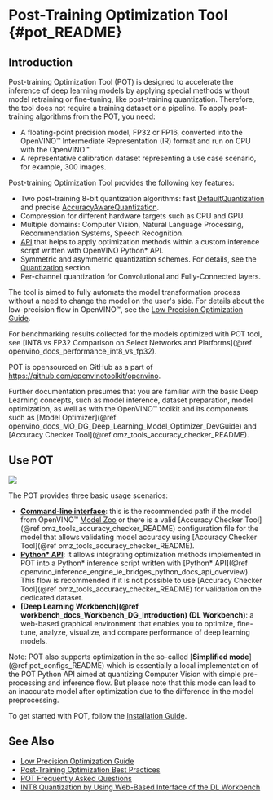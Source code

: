 # Post-Training Optimization Tool {#pot_README}

## Introduction

Post-training Optimization Tool (POT) is designed to accelerate the inference of deep learning models by applying
special methods without model retraining or fine-tuning, like post-training quantization. Therefore, the tool does not
require a training dataset or a pipeline. To apply post-training algorithms from the POT, you need:
* A floating-point precision model, FP32 or FP16, converted into the OpenVINO&trade; Intermediate Representation (IR) format
and run on CPU with the OpenVINO&trade;.
* A representative calibration dataset representing a use case scenario, for example, 300 images.

Post-training Optimization Tool provides the following key
features:

* Two post-training 8-bit quantization algorithms: fast [DefaultQuantization](openvino/tools/pot/algorithms/quantization/default/README.md) and precise [AccuracyAwareQuantization](openvino/tools/pot/algorithms/quantization/accuracy_aware/README.md).
* Compression for different hardware targets such as CPU and GPU.
* Multiple domains: Computer Vision, Natural Language Processing, Recommendation Systems, Speech Recognition.
* [API](openvino/tools/pot/api/README.md) that helps to apply optimization methods within a custom inference script written with OpenVINO Python* API.
* Symmetric and asymmetric quantization schemes. For details, see the [Quantization](openvino/tools/pot/algorithms/quantization/README.md) section.
* Per-channel quantization for Convolutional and Fully-Connected layers.

The tool is aimed to fully automate the model transformation process without a need to change the model on the user's side. For details about 
the low-precision flow in OpenVINO&trade;, see the [Low Precision Optimization Guide](docs/LowPrecisionOptimizationGuide.md).

For benchmarking results collected for the models optimized with POT tool, see [INT8 vs FP32 Comparison on Select Networks and Platforms](@ref openvino_docs_performance_int8_vs_fp32).

POT is opensourced on GitHub as a part of https://github.com/openvinotoolkit/openvino.

Further documentation presumes that you are familiar with the basic Deep Learning concepts, such as model inference,
dataset preparation, model optimization, as well as with the OpenVINO&trade; toolkit and its components such 
as  [Model Optimizer](@ref openvino_docs_MO_DG_Deep_Learning_Model_Optimizer_DevGuide) 
and [Accuracy Checker Tool](@ref omz_tools_accuracy_checker_README).

## Use POT
![](docs/images/workflow.png) 

The POT provides three basic usage scenarios:
* **[Command-line interface](docs/CLI.md)**: this is the recommended path if the model from OpenVINO&trade; 
[Model Zoo](https://github.com/openvinotoolkit/open_model_zoo) or there is a valid [Accuracy Checker Tool](@ref omz_tools_accuracy_checker_README)
configuration file for the model that allows validating model accuracy using [Accuracy Checker Tool](@ref omz_tools_accuracy_checker_README).
* **[Python* API](openvino/tools/pot/api/README.md)**: it allows integrating optimization methods implemented in POT into
a Python* inference script written with [Python* API](@ref openvino_inference_engine_ie_bridges_python_docs_api_overview). 
This flow is recommended if it is not possible to use [Accuracy Checker Tool](@ref omz_tools_accuracy_checker_README)
for validation on the dedicated dataset.
* **[Deep Learning Workbench](@ref workbench_docs_Workbench_DG_Introduction) (DL Workbench)**: a web-based graphical environment 
that enables you to optimize, fine-tune, analyze, visualize, and compare performance of deep learning models.

Note: POT also supports optimization in the so-called [**Simplified mode**](@ref pot_configs_README) which is essentially a local
implementation of the POT Python API aimed at quantizing Computer Vision with simple pre-processing and inference flow. But
please note that this mode can lead to an inaccurate model after optimization due to the difference in the model preprocessing.

To get started with POT, follow the [Installation Guide](docs/InstallationGuide.md).

## See Also

* [Low Precision Optimization Guide](docs/LowPrecisionOptimizationGuide.md)
* [Post-Training Optimization Best Practices](docs/BestPractices.md)
* [POT Frequently Asked Questions](docs/FrequentlyAskedQuestions.md) 
* [INT8 Quantization by Using Web-Based Interface of the DL Workbench](https://docs.openvinotoolkit.org/latest/workbench_docs_Workbench_DG_Int_8_Quantization.html)
